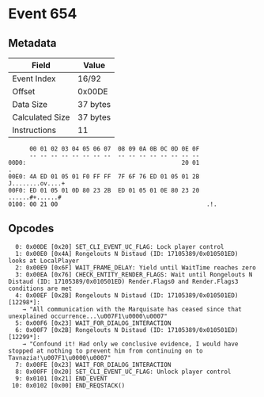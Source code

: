 # Event 654

## Metadata

| Field           | Value    |
|-----------------|----------|
| Event Index     | 16/92    |
| Offset          | 0x00DE   |
| Data Size       | 37 bytes |
| Calculated Size | 37 bytes |
| Instructions    | 11       |

```
      00 01 02 03 04 05 06 07  08 09 0A 0B 0C 0D 0E 0F
      -- -- -- -- -- -- -- --  -- -- -- -- -- -- -- --
00D0:                                            20 01                 .
00E0: 4A ED 01 05 01 F0 FF FF  7F 6F 76 ED 01 05 01 2B  J........ov....+
00F0: ED 01 05 01 0D 80 23 2B  ED 01 05 01 0E 80 23 20  ......#+......# 
0100: 00 21 00                                          .!.             
```

## Opcodes

```
  0: 0x00DE [0x20] SET_CLI_EVENT_UC_FLAG: Lock player control
  1: 0x00E0 [0x4A] Rongelouts N Distaud (ID: 17105389/0x010501ED) looks at LocalPlayer
  2: 0x00E9 [0x6F] WAIT_FRAME_DELAY: Yield until WaitTime reaches zero
  3: 0x00EA [0x76] CHECK_ENTITY_RENDER_FLAGS: Wait until Rongelouts N Distaud (ID: 17105389/0x010501ED) Render.Flags0 and Render.Flags3 conditions are met
  4: 0x00EF [0x2B] Rongelouts N Distaud (ID: 17105389/0x010501ED) [12298*]:
    → "All communication with the Marquisate has ceased since that unexplained occurrence...\u007F1\u0000\u0007"
  5: 0x00F6 [0x23] WAIT_FOR_DIALOG_INTERACTION
  6: 0x00F7 [0x2B] Rongelouts N Distaud (ID: 17105389/0x010501ED) [12299*]:
    → "Confound it! Had only we conclusive evidence, I would have stopped at nothing to prevent him from continuing on to Tavnazia!\u007F1\u0000\u0007"
  7: 0x00FE [0x23] WAIT_FOR_DIALOG_INTERACTION
  8: 0x00FF [0x20] SET_CLI_EVENT_UC_FLAG: Unlock player control
  9: 0x0101 [0x21] END_EVENT
 10: 0x0102 [0x00] END_REQSTACK()
```
